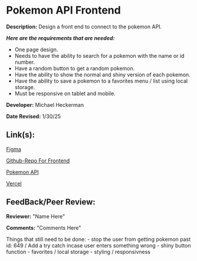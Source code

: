 # Pokemon API Frontend

**Description:** Design a front end to connect to the pokemon API.

***Here are the requirements that are needed:***
- One page design.
- Needs to have the ability to search for a pokemon with the name or id number.
- Have a random button to get a random pokemon.
- Have the ability to show the normal and shiny version of each pokemon.
- Have the ability to save a pokemon to a favorites menu / list using local storage.
- Must be responsive on tablet and mobile.


**Developer:** Michael Heckerman

**Date Revised:** 1/30/25


## Link(s):

[Figma](https://www.figma.com/design/LTpU7YtFvvQuylzyliqyDY/Untitled?node-id=0-1&p=f&t=FY7T3vUeyBJevai4-0)

[Github-Repo For Frontend](https://github.com/mkheck13/PokemonFrontend)

[Pokemon API](https://pokeapi.co/)

[Vercel]()


## FeedBack/Peer Review: 

**Reviewer:** "Name Here"

**Comments:** "Comments Here"



Things that still need to be done:
    - stop the user from getting pokemon past id: 649 / Add a try catch incase user enters something wrong
    - shiny button function
    - favorites / local storage
    - styling / responsivness